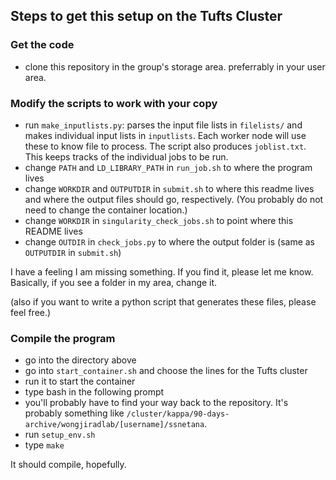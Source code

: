 ## Steps to get this setup on the Tufts Cluster

### Get the code
* clone this repository in the group's storage area. preferrably in your user area.

### Modify the scripts to work with your copy
* run `make_inputlists.py`: parses the input file lists in `filelists/` and makes individual input lists in `inputlists`. Each worker node will use these to know file to process. The script also produces `joblist.txt`. This keeps tracks of the individual jobs to be run.
* change `PATH` and `LD_LIBRARY_PATH` in `run_job.sh` to where the program lives
* change `WORKDIR` and `OUTPUTDIR` in `submit.sh` to where this readme lives and where the output files should go, respectively. (You probably do not need to change the container location.)
* change `WORKDIR` in `singularity_check_jobs.sh` to point where this README lives
* change `OUTDIR` in `check_jobs.py` to where the output folder is (same as `OUTPUTDIR` in `submit.sh`)

I have a feeling I am missing something. If you find it, please let me know. Basically, if you see a folder in my area, change it.

(also if you want to write a python script that generates these files, please feel free.)

### Compile the program

* go into the directory above
* go into `start_container.sh` and choose the lines for the Tufts cluster
* run it to start the container
* type bash in the following prompt
* you'll probably have to find your way back to the repository. It's probably something like `/cluster/kappa/90-days-archive/wongjiradlab/[username]/ssnetana`.
* run `setup_env.sh`
* type `make`

It should compile, hopefully.



